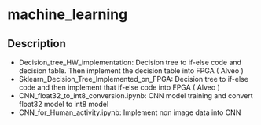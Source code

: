# machine_learning
## Description
- Decision_tree_HW_implementation: Decision tree to if-else code and decision table. Then implement the decision table into FPGA ( Alveo )
- Sklearn_Decision_Tree_Implemented_on_FPGA: Decision tree to if-else code and then implement that if-else code into FPGA ( Alveo )
- CNN_float32_to_int8_conversion.ipynb: CNN model training and convert float32 model to int8 model
- CNN_for_Human_activity.ipynb: Implement non image data into CNN
